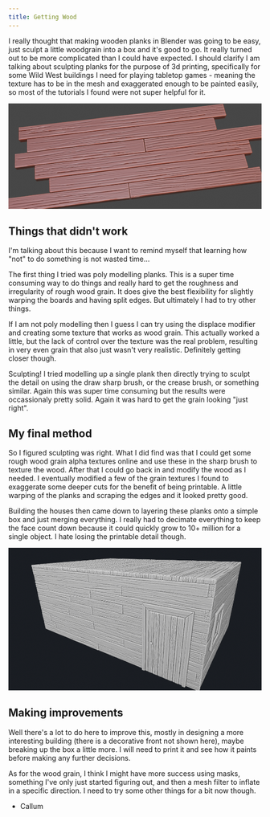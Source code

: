 ```yaml
---
title: Getting Wood
---
```


I really thought that making wooden planks in Blender was going to be easy, just sculpt a little woodgrain into a box and it's good to go. It really turned out to be more complicated than I could have expected. I should clarify I am talking about sculpting planks for the purpose of 3d printing, specifically for some Wild West buildings I need for playing tabletop games - meaning the texture has to be in the mesh and exaggerated enough to be painted easily, so most of the tutorials I found were not super helpful for it.

![Wooden Textures](\images\posts\2023\wood-planks.png)

<!-- more -->

## Things that didn't work

I'm talking about this because I want to remind myself that learning how "not" to do something is not wasted time...

The first thing I tried was poly modelling planks. This is a super time consuming way to do things and really hard to get the roughness and irregularity of rough wood grain. It does give the best flexibility for slightly warping the boards and having split edges. But ultimately I had to try other things.

If I am not poly modelling then I guess I can try using the displace modifier and creating some texture that works as wood grain. This actually worked a little, but the lack of control over the texture was the real problem, resulting in very even grain that also just wasn't very realistic. Definitely getting closer though.

Sculpting! I tried modelling up a single plank then directly trying to sculpt the detail on using the draw sharp brush, or the crease brush, or something similar. Again this was super time consuming but the results were occassionaly pretty solid. Again it was hard to get the grain looking "just right".

## My final method

So I figured sculpting was right. What I did find was that I could get some rough wood grain alpha textures online and use these in the sharp brush to texture the wood. After that I could go back in and modify the wood as I needed. I eventually modified a few of the grain textures I found to exaggerate some deeper cuts for the benefit of being printable. A little warping of the planks and scraping the edges and it looked pretty good.

Building the houses then came down to layering these planks onto a simple box and just merging everything. I really had to decimate everything to keep the face count down because it could quickly grow to 10+ million for a single object. I hate losing the printable detail though.

![Wooden Textures](\images\posts\2023\wood-texturing.png)

## Making improvements

Well there's a lot to do here to improve this, mostly in designing a more interesting building (there is a decorative front not shown here), maybe breaking up the box a little more. I will need to print it and see how it paints before making any further decisions.

As for the wood grain, I think I might have more success using masks, something I've only just started figuring out, and then a mesh filter to inflate in a specific direction. I need to try some other things for a bit now though.

- Callum
